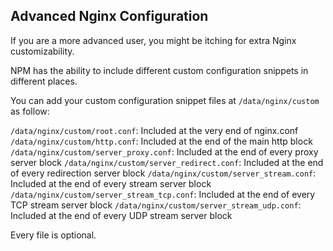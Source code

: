 ## Advanced Nginx Configuration

If you are a more advanced user, you might be itching for extra Nginx customizability.

NPM has the ability to include different custom configuration snippets in different places.

You can add your custom configuration snippet files at `/data/nginx/custom` as follow:

`/data/nginx/custom/root.conf`: Included at the very end of nginx.conf
`/data/nginx/custom/http.conf`: Included at the end of the main http block
`/data/nginx/custom/server_proxy.conf`: Included at the end of every proxy server block
`/data/nginx/custom/server_redirect.conf`: Included at the end of every redirection server block
`/data/nginx/custom/server_stream.conf`: Included at the end of every stream server block
`/data/nginx/custom/server_stream_tcp.conf`: Included at the end of every TCP stream server block
`/data/nginx/custom/server_stream_udp.conf`: Included at the end of every UDP stream server block

Every file is optional.
